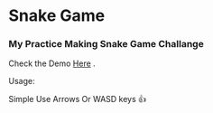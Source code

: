 Snake Game
===================================
### My Practice Making Snake Game Challange

Check the Demo [Here](https://mustafasalih1993.github.io/snakeGame/) .

Usage:

Simple Use Arrows Or WASD keys 👍